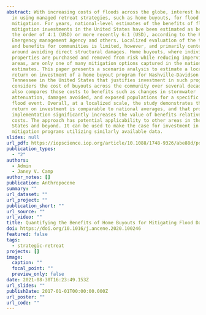 ```yaml
---
abstract: With increasing costs of floods across the globe, interest has grown
  in using managed retreat strategies, such as home buyouts, for flood
  mitigation. For years, national-level estimates of the benefits of flood
  mitigation investments in the United States have been estimated as being on
  the order of 4:1 (USD) or more recently 6:1 (USD), according to the Federal
  Emergency management Agency and others. Localized evaluation of the true costs
  and benefits for communities is limited, however, and primarily centered
  around avoiding direct structural damages. Home buyouts, where individuals’
  properties are purchased and removed from risk while reducing impervious
  areas, are only one of many mitigation options captured in the national
  estimates. This paper presents a scenario analysis to estimate a localized
  return on investment of a home buyout program for Nashville-Davidson County,
  Tennessee in the United States that justifies investment in such programs. It
  considers the cost of buyouts across the community over several decades. It
  also compares those costs to benefits such as changes in stormwater
  attenuation, damages avoided, and exposed populations for a specific extreme
  flood event. Overall, at a localized scale, the study demonstrates that the
  return on investment is comparable to national averages, and that proactive
  implementation significantly increases the value of benefits relative to
  costs. The approach has potential applicability to other areas in the United
  States and beyond. It can be used to make the case for investment in such
  mitigation programs utilizing similarly available data.
slides: null
url_pdf: https://iopscience.iop.org/article/10.1088/1748-9326/abe88d/pdf
publication_types:
  - "2"
authors:
  - Admin
  - Janey V. Camp
author_notes: []
publication: Anthropocene
summary: ""
url_dataset: ""
url_project: ""
publication_short: ""
url_source: ""
url_video: ""
title: Quantifying the Benefits of Home Buyouts for Mitigating Flood Damages
doi: https://doi.org/10.1016/j.ancene.2020.100246
featured: false
tags:
  - strategic-retreat
projects: []
image:
  caption: ""
  focal_point: ""
  preview_only: false
date: 2021-08-30T16:23:49.153Z
url_slides: ""
publishDate: 2017-01-01T00:00:00.000Z
url_poster: ""
url_code: ""
---
```

